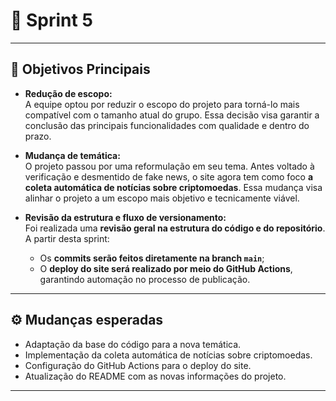 # 🏁 Sprint 5

---

## 🧩 Objetivos Principais

- **Redução de escopo:**  
  A equipe optou por reduzir o escopo do projeto para torná-lo mais compatível com o tamanho atual do grupo. Essa decisão visa garantir a conclusão das principais funcionalidades com qualidade e dentro do prazo.

- **Mudança de temática:**  
  O projeto passou por uma reformulação em seu tema. Antes voltado à verificação e desmentido de fake news, o site agora tem como foco **a coleta automática de notícias sobre criptomoedas**. Essa mudança visa alinhar o projeto a um escopo mais objetivo e tecnicamente viável.

- **Revisão da estrutura e fluxo de versionamento:**  
  Foi realizada uma **revisão geral na estrutura do código e do repositório**.  
  A partir desta sprint:
  - Os **commits serão feitos diretamente na branch `main`**;  
  - O **deploy do site será realizado por meio do GitHub Actions**, garantindo automação no processo de publicação.

---

## ⚙️ Mudanças esperadas

- Adaptação da base do código para a nova temática.  
- Implementação da coleta automática de notícias sobre criptomoedas.  
- Configuração do GitHub Actions para o deploy do site.  
- Atualização do README com as novas informações do projeto.  

---

